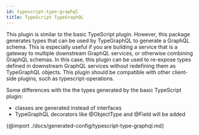 ```yaml
---
id: typescript-type-graphql
title: TypeScript TypeGraphQL
---
```


This plugin is similar to the basic TypeScript plugin. However, this package generates types that can be used by TypeGraphQL to generate a GraphQL schema. This is especially useful if you are building a service that is a gateway to multiple downstream GraphQL services, or otherwise combining GraphQL schemas. In this case, this plugin can be used to re-expose types defined in downstream GraphQL services without redefining them as TypeGraphQL objects. This plugin should be compatible with other client-side plugins, such as typescript-operations.

Some differences with the the types generated by the basic TypeScript plugin:

- classes are generated instead of interfaces
- TypeGraphQL decorators like @ObjectType and @Field will be added

{@import ./docs/generated-config/typescript-type-graphql.md}
